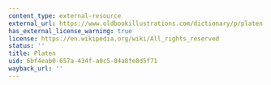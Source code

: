 ```yaml
---
content_type: external-resource
external_url: https://www.oldbookillustrations.com/dictionary/p/platen
has_external_license_warning: true
license: https://en.wikipedia.org/wiki/All_rights_reserved
status: ''
title: Platen
uid: 6bf4eab0-657a-434f-a0c5-84a8fe8d5f71
wayback_url: ''
---
```

